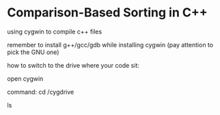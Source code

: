 # Comparison-Based Sorting in C++

using cygwin to compile c++ files

remember to install g++/gcc/gdb while installing cygwin (pay attention to pick the GNU one)

how to switch to the drive where your code sit:

open cygwin

command: cd /cygdrive

ls
